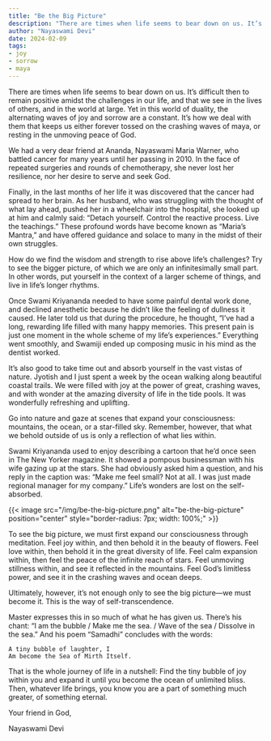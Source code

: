```yaml
---
title: "Be the Big Picture"
description: "There are times when life seems to bear down on us. It’s difficult then to remain positive amidst the challenges in our life, and that we see in the lives of others, and in the world at large. Yet in this world of duality, the alternating waves of joy and sorrow are a constant. It’s how we deal with them that keeps us either forever tossed on the crashing waves of maya, or resting in the unmoving peace of God."
author: "Nayaswami Devi"
date: 2024-02-09
tags:
- joy
- sorrow
- maya
---
```


There are times when life seems to bear down on us. It’s difficult then to remain positive amidst the challenges in our life, and that we see in the lives of others, and in the world at large. Yet in this world of duality, the alternating waves of joy and sorrow are a constant. It’s how we deal with them that keeps us either forever tossed on the crashing waves of maya, or resting in the unmoving peace of God.

We had a very dear friend at Ananda, Nayaswami Maria Warner, who battled cancer for many years until her passing in 2010. In the face of repeated surgeries and rounds of chemotherapy, she never lost her resilience, nor her desire to serve and seek God.

Finally, in the last months of her life it was discovered that the cancer had spread to her brain. As her husband, who was struggling with the thought of what lay ahead, pushed her in a wheelchair into the hospital, she looked up at him and calmly said: “Detach yourself. Control the reactive process. Live the teachings.” These profound words have become known as “Maria’s Mantra,” and have offered guidance and solace to many in the midst of their own struggles.

How do we find the wisdom and strength to rise above life’s challenges? Try to see the bigger picture, of which we are only an infinitesimally small part. In other words, put yourself in the context of a larger scheme of things, and live in life’s longer rhythms.

Once Swami Kriyananda needed to have some painful dental work done, and declined anesthetic because he didn’t like the feeling of dullness it caused. He later told us that during the procedure, he thought, “I’ve had a long, rewarding life filled with many happy memories. This present pain is just one moment in the whole scheme of my life’s experiences.” Everything went smoothly, and Swamiji ended up composing music in his mind as the dentist worked.

It’s also good to take time out and absorb yourself in the vast vistas of nature. Jyotish and I just spent a week by the ocean walking along beautiful coastal trails. We were filled with joy at the power of great, crashing waves, and with wonder at the amazing diversity of life in the tide pools. It was wonderfully refreshing and uplifting.

Go into nature and gaze at scenes that expand your consciousness: mountains, the ocean, or a star-filled sky. Remember, however, that what we behold outside of us is only a reflection of what lies within.

Swami Kriyananda used to enjoy describing a cartoon that he’d once seen in The New Yorker magazine. It showed a pompous businessman with his wife gazing up at the stars. She had obviously asked him a question, and his reply in the caption was: “Make me feel small? Not at all. I was just made regional manager for my company.” Life’s wonders are lost on the self-absorbed.

{{< image src="/img/be-the-big-picture.png" alt="be-the-big-picture" position="center" style="border-radius: 7px; width: 100%;" >}}

To see the big picture, we must first expand our consciousness through meditation. Feel joy within, and then behold it in the beauty of flowers. Feel love within, then behold it in the great diversity of life. Feel calm expansion within, then feel the peace of the infinite reach of stars. Feel unmoving stillness within, and see it reflected in the mountains. Feel God’s limitless power, and see it in the crashing waves and ocean deeps.

Ultimately, however, it’s not enough only to see the big picture—we must become it. This is the way of self-transcendence.

Master expresses this in so much of what he has given us. There’s his chant: “I am the bubble / Make me the sea. / Wave of the sea / Dissolve in the sea.” And his poem “Samadhi” concludes with the words:

```
A tiny bubble of laughter, I
Am become the Sea of Mirth Itself.
```

That is the whole journey of life in a nutshell: Find the tiny bubble of joy within you and expand it until you become the ocean of unlimited bliss. Then, whatever life brings, you know you are a part of something much greater, of something eternal.

Your friend in God,

Nayaswami Devi
